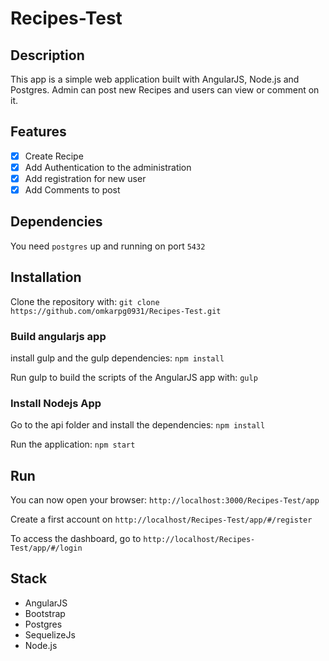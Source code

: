 # Recipes-Test

## Description

This app is a simple web application built with AngularJS, Node.js and Postgres. Admin can post new Recipes and users can view or comment on it.

## Features

- [x] Create Recipe
- [x] Add Authentication to the administration
- [x] Add registration for new user
- [x] Add Comments to post

## Dependencies

You need `postgres` up and running on port `5432`

## Installation

Clone the repository with: `git clone https://github.com/omkarpg0931/Recipes-Test.git`

### Build angularjs app

install gulp and the gulp dependencies: `npm install`

Run gulp to build the scripts of the AngularJS app with: `gulp`

### Install Nodejs App

Go to the api folder and install the dependencies: `npm install`

Run the application: `npm start`

## Run

You can now open your browser: `http://localhost:3000/Recipes-Test/app`

Create a first account on `http://localhost/Recipes-Test/app/#/register`

To access the dashboard, go to `http://localhost/Recipes-Test/app/#/login`

## Stack

* AngularJS
* Bootstrap
* Postgres
* SequelizeJs
* Node.js